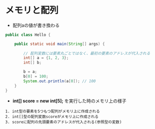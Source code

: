 # メモリと配列

- 配列aの値が書き換わる

```java
public class Hello {

    public static void main(String[] args) {
        
        // 配列変数には要素丸ごとではなく、最初の要素のアドレスが代入される
        int[] a = {1, 2, 3};
        int[] b;

        b = a;
        b[0] = 100;
        System.out.println(a[0]); // 100
    }
}
```

- **int[] score = new int[5];** を実行した時のメモリ上の様子

```
1. int型の要素を5つもつ配列がメモリ上に作成される
2. int[]型の配列変数scoreがメモリ上に作成される
3. scoreに配列の先頭要素のアドレスが代入される(参照型の変数)
```
